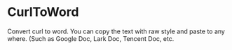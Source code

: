 # CurlToWord
Convert curl to word. You can copy the text with raw style and paste to any where. (Such as Google Doc, Lark Doc, Tencent Doc, etc. 
